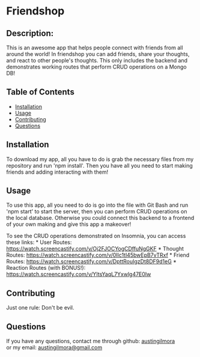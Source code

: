 # Friendshop

## Description:
  
   This is an awesome app that helps people connect with friends from all around the world! In friendshop you can add friends, share your thoughts, and react to other people's thoughts. This only includes the backend and demonstrates working routes that perform CRUD operations on a Mongo DB!
  
  ## Table of Contents

* [Installation](#installation)
* [Usage](#usage)
* [Contributing](#contributing)
* [Questions](#questions)
  
## Installation
  To download my app, all you have to do is grab the necessary files from my repository and run 'npm install'. Then you have all you need to start making friends and adding interacting with them!
  
## Usage
  To use this app, all you need to do is go into the file with Git Bash and run 'npm start' to start the server, then you can perform CRUD operations on the local database. Otherwise you could connect this backend to a frontend of your own making and give this app a makeover!

  To see the CRUD operations demonstrated on Insomnia, you can access these links:
    * User Routes: https://watch.screencastify.com/v/Oj2FJOCYogCDffuNgGKF
    * Thought Routes: https://watch.screencastify.com/v/0Ilc1tl45bwEpB7vTRxf
    * Friend Routes: https://watch.screencastify.com/v/DpttRouIgzDt8DF9d1eG
    * Reaction Routes (with BONUS!): https://watch.screencastify.com/v/YItsYaqL7Yxwlg47E0Iw
  
## Contributing
  Just one rule: Don't be evil.
  
## Questions
If you have any questions, contact me through github:
  <a href='https://github.com/austingilmora'>austingilmora</a><br>
or my email:
  <a href='mailto:austingilmora@gmail.com'>austingilmora@gmail.com</a>

